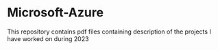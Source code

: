 # Microsoft-Azure
This repository contains pdf files containing description of the projects I have worked on during 2023
